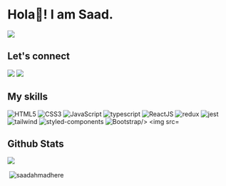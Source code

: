 # Hola👋! I am Saad.
![](https://komarev.com/ghpvc/?username=saadahmadhere&label=Profile%20views&color=0e75b6&style=flat)
## Let's connect
[![](https://img.shields.io/twitter/follow/imsaadahmad?label=Twitter&logo=twitter&style=for-the-badge)](https://twitter.com/imsaadahmad)
[![](https://img.shields.io/badge/LinkedIn-0077B5?style=for-the-badge&logo=linkedin&logoColor=white)](https://www.linkedin.com/in/saadahmadhere/)


## My skills
<p>
<img src="https://img.shields.io/badge/HTML5-E34F26?style=for-the-badge&logo=html5&logoColor=white" alt="HTML5" />
<img src="https://img.shields.io/badge/CSS3-1572B6?style=for-the-badge&logo=css3&logoColor=white" alt="CSS3" />
<img src="https://img.shields.io/badge/JavaScript-F7DF1E?style=for-the-badge&logo=javascript&logoColor=black" alt="JavaScript" />
<img src="https://img.shields.io/badge/TypeScript-007ACC?style=for-the-badge&logo=typescript&logoColor=white" alt="typescript" /> 
<img src="https://img.shields.io/badge/React-20232A?style=for-the-badge&logo=react&logoColor=61DAFB" alt="ReactJS" />

<img src="https://img.shields.io/badge/Redux-593D88?style=for-the-badge&logo=redux&logoColor=white" alt="redux" />
<img src="https://img.shields.io/badge/Jest-323330?style=for-the-badge&logo=Jest&logoColor=white" alt="jest" />                                                            <img src="https://img.shields.io/badge/Tailwind_CSS-38B2AC?style=for-the-badge&logo=tailwind-css&logoColor=white" alt="tailwind" />                                        <img src="https://img.shields.io/badge/styled--components-DB7093?style=for-the-badge&logo=styled-components&logoColor=white" alt="styled-components" />          
   <img src="https://img.shields.io/badge/Bootstrap-9ecdab?style=for-the-badge&logo=bootstrap&logoColor=white" alt="Bootstrap/> 
<img src="https://img.shields.io/badge/Visual_Studio_Code-0078D4?style=for-the-badge&logo=visual%20studio%20code&logoColor=white" alt="VSCode" />                                                                                                                                             
</p>

## Github Stats
<img src = "https://github-readme-stats.vercel.app/api?username=saadahmadhere&&show_icons=true&title_color=ffffff&icon_color=bb2acf&text_color=daf7dc&bg_color=151515" />
<p>&nbsp;<img align="center" src="https://github-readme-streak-stats.herokuapp.com/?user=saadahmadhere" alt="saadahmadhere" /></p>
